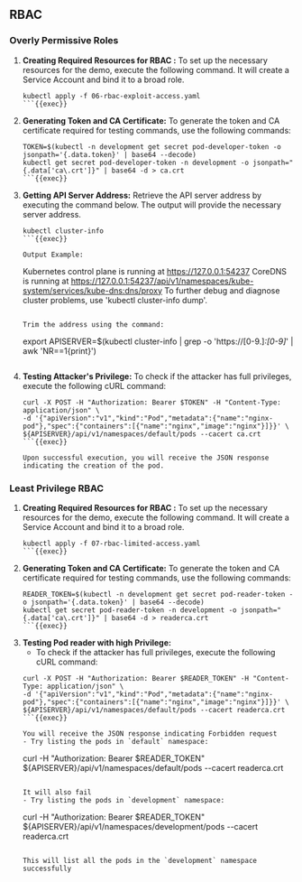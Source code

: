 
## RBAC

### Overly Permissive Roles

1. **Creating Required Resources for RBAC :**
   To set up the necessary resources for the demo, execute the following command. It will create a Service Account and bind it to a broad role.
    ```
    kubectl apply -f 06-rbac-exploit-access.yaml
    ```{{exec}}

2. **Generating Token and CA Certificate:**
   To generate the token and CA certificate required for testing commands, use the following commands:
    ```
    TOKEN=$(kubectl -n development get secret pod-developer-token -o jsonpath='{.data.token}' | base64 --decode)
    kubectl get secret pod-developer-token -n development -o jsonpath="{.data['ca\.crt']}" | base64 -d > ca.crt
    ```{{exec}}

3. **Getting API Server Address:**
   Retrieve the API server address by executing the command below. The output will provide the necessary server address.
    ```
    kubectl cluster-info
    ```{{exec}}

   Output Example:
    ```
    Kubernetes control plane is running at https://127.0.0.1:54237
    CoreDNS is running at https://127.0.0.1:54237/api/v1/namespaces/kube-system/services/kube-dns:dns/proxy
    To further debug and diagnose cluster problems, use 'kubectl cluster-info dump'.
    ```{{exec}}

   Trim the address using the command:
    ```
    export APISERVER=$(kubectl cluster-info | grep -o 'https://[0-9\.]*:[0-9]*' | awk 'NR==1{print}')
    ```{{exec}}

4. **Testing Attacker's Privilege:**
   To check if the attacker has full privileges, execute the following cURL command:
    ```
    curl -X POST -H "Authorization: Bearer $TOKEN" -H "Content-Type: application/json" \
    -d '{"apiVersion":"v1","kind":"Pod","metadata":{"name":"nginx-pod"},"spec":{"containers":[{"name":"nginx","image":"nginx"}]}}' \
    ${APISERVER}/api/v1/namespaces/default/pods --cacert ca.crt
    ```{{exec}}

   Upon successful execution, you will receive the JSON response indicating the creation of the pod.

### Least Privilege RBAC

1. **Creating Required Resources for RBAC :**
   To set up the necessary resources for the demo, execute the following command. It will create a Service Account and bind it to a broad role.
    ```
    kubectl apply -f 07-rbac-limited-access.yaml
    ```{{exec}}

2. **Generating Token and CA Certificate:**
   To generate the token and CA certificate required for testing commands, use the following commands:
    ```
    READER_TOKEN=$(kubectl -n development get secret pod-reader-token -o jsonpath='{.data.token}' | base64 --decode)
    kubectl get secret pod-reader-token -n development -o jsonpath="{.data['ca\.crt']}" | base64 -d > readerca.crt
    ```{{exec}}

3. **Testing Pod reader with high Privilege:**
   - To check if the attacker has full privileges, execute the following cURL command:
    ```
    curl -X POST -H "Authorization: Bearer $READER_TOKEN" -H "Content-Type: application/json" \
    -d '{"apiVersion":"v1","kind":"Pod","metadata":{"name":"nginx-pod"},"spec":{"containers":[{"name":"nginx","image":"nginx"}]}}' \
    ${APISERVER}/api/v1/namespaces/default/pods --cacert readerca.crt
    ```{{exec}}

   You will receive the JSON response indicating Forbidden request
   - Try listing the pods in `default` namespace:
   ```
   curl -H "Authorization: Bearer $READER_TOKEN" ${APISERVER}/api/v1/namespaces/default/pods --cacert readerca.crt
   ```{{exec}}

   It will also fail 
   - Try listing the pods in `development` namespace:
   ```
   curl -H "Authorization: Bearer $READER_TOKEN" ${APISERVER}/api/v1/namespaces/development/pods --cacert readerca.crt
   ```{{exec}}
   
   This will list all the pods in the `development` namespace successfully 
